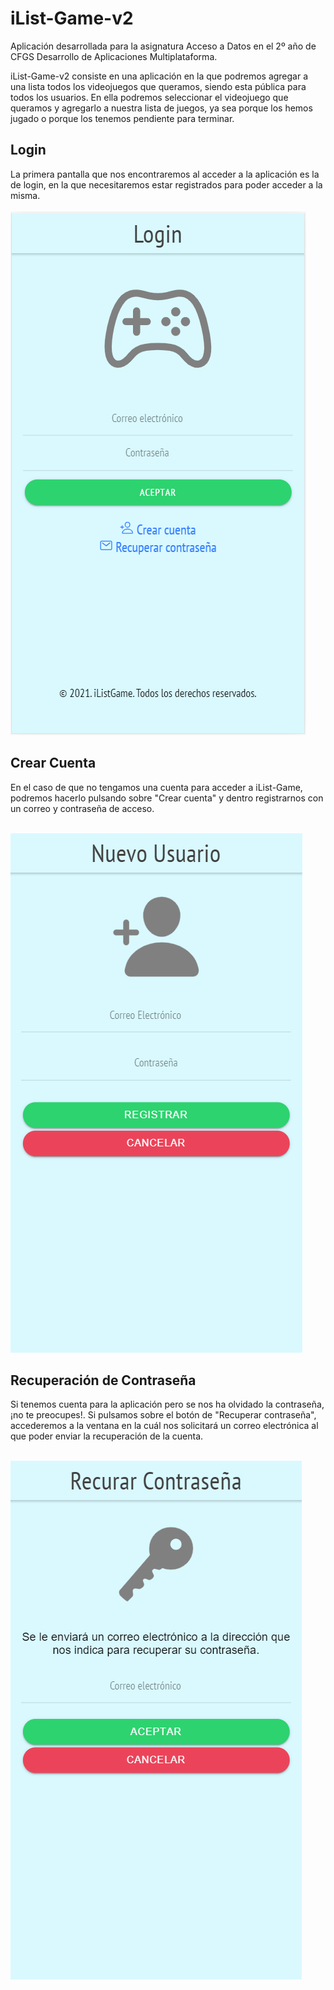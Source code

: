 # iList-Game-v2

Aplicación desarrollada para la asignatura Acceso a Datos en el 2º año de CFGS Desarrollo de Aplicaciones Multiplataforma. <br>

iList-Game-v2 consiste en una aplicación en la que podremos agregar a una lista todos los videojuegos que queramos, siendo esta pública para todos los usuarios.
En ella podremos seleccionar el videojuego que queramos y agregarlo a nuestra lista de juegos, ya sea porque los hemos jugado o porque los tenemos pendiente para terminar.


## Login
La primera pantalla que nos encontraremos al acceder a la aplicación es la de login, en la que necesitaremos estar registrados para poder acceder a la misma. <br> <br>
![](1.png)

## Crear Cuenta
En el caso de que no tengamos una cuenta para acceder a iList-Game, podremos hacerlo pulsando sobre "Crear cuenta" y dentro registrarnos con un correo y contraseña de acceso. <br> <br>

![](2.png)

## Recuperación de Contraseña
Si tenemos cuenta para la aplicación pero se nos ha olvidado la contraseña, ¡no te preocupes!. Si pulsamos sobre el botón de "Recuperar contraseña", accederemos a la ventana en la cuál nos solicitará un correo electrónica al que poder enviar la recuperación de la cuenta. <br> <br>

![](3.png)

